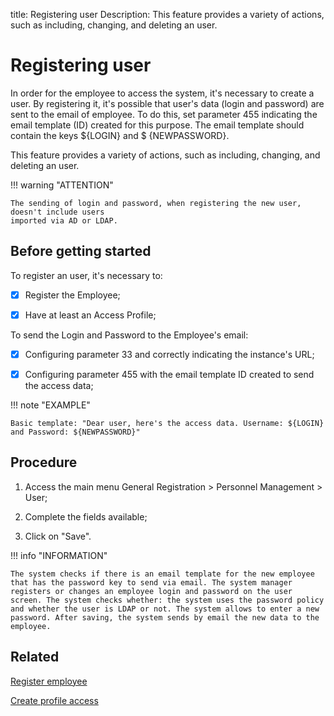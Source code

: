 title: Registering user
Description: This feature provides a variety of actions, such as including, changing, and deleting an user. 
# Registering user

In order for the employee to access the system, it's necessary to create a user. By registering it, it's possible that user's data (login and password) are sent to the email of employee. To do this, set parameter 455 indicating the email template (ID) created for this purpose. The email template should contain the keys ${LOGIN} and $ {NEWPASSWORD}.

This feature provides a variety of actions, such as including, changing, and deleting an user.

!!! warning "ATTENTION"

    The sending of login and password, when registering the new user, doesn't include users 
    imported via AD or LDAP.

## Before getting started

To register an user, it's necessary to:

- [X] Register the Employee;

- [X] Have at least an Access Profile;

To send the Login and Password to the Employee's email:

- [X] Configuring parameter 33 and correctly indicating the instance's URL;

- [X] Configuring parameter 455 with the email template ID created to send the access data;

!!! note "EXAMPLE"

    Basic template: "Dear user, here's the access data. Username: ${LOGIN} and Password: ${NEWPASSWORD}"

## Procedure

1.  Access the main menu General Registration \> Personnel Management \> User;

2.  Complete the fields available;

3.  Click on "Save".

!!! info "INFORMATION"

    The system checks if there is an email template for the new employee that has the password key to send via email. The system manager registers or changes an employee login and password on the user screen. The system checks whether: the system uses the password policy and whether the user is LDAP or not. The system allows to enter a new password. After saving, the system sends by email the new data to the employee.


Related
-----------

[Register employee](/en-us/citsmart-platform-9/initial-settings/access-settings/user/register-employee.html)

[Create profile access](/en-us/citsmart-platform-9/initial-settings/access-settings/profile/create-profile-access.html)

<!-- !!! tip "About"

    <b>Product/Version:</b> CITSmart | 9.00 &nbsp;&nbsp;
    <b>Updated:</b>01/10/2021 – Larissa Lourenço

